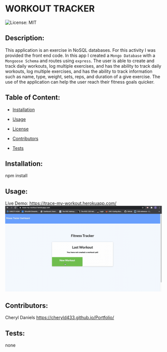 # WORKOUT TRACKER

![License: MIT](https://img.shields.io/badge/License-MIT-brightgreen)

## Description: 
This application is an exercise in NoSQL databases. For this activity I was provided the front end code. In this app I created a `Mongo Database` with a `Mongoose Schema` and routes using `express`. The user is able to create and track daily workouts, log multiple exercises, and has the ability to track daily workouts, log multiple exercises, and has the ability to track information such as name, type, weight, sets, reps, and duration of a give exercise. The use of the application can help the user reach their fitness goals quicker. 

## Table of Content:
  * [Installation](#installation)

  * [Usage](#usage)

  * [License](#license)

  * [Contributors](#contributors)

  * [Tests](#tests)



## Installation:
npm install

## Usage:
Live Demo: https://trace-my-workout.herokuapp.com/
![demo](./public/img/demo.gif)

## Contributors:
Cheryl Daniels  https://cheryld433.github.io/Portfolio/

## Tests:
none



